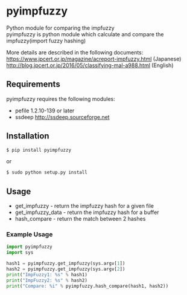 # pyimpfuzzy
  Python module for comparing the impfuzzy  
  pyimpfuzzy is python module which calculate and compare the impfuzzy(import fuzzy hashing)  

  More details are described in the following documents:   
  https://www.jpcert.or.jp/magazine/acreport-impfuzzy.html (Japanese)   
  http://blog.jpcert.or.jp/2016/05/classifying-mal-a988.html (English)

## Requirements
  pyimpfuzzy requires the following modules:

  * pefile 1.2.10-139 or later
  * ssdeep http://ssdeep.sourceforge.net

## Installation

```bash
$ pip install pyimpfuzzy
```
or
```bash
$ sudo python setup.py install
```

## Usage
  * get_impfuzzy - return the impfuzzy hash for a given file
  * get_impfuzzy_data - return the impfuzzy hash for a buffer
  * hash_compare - return the match between 2 hashes

### Example Usage

```python
import pyimpfuzzy
import sys

hash1 = pyimpfuzzy.get_impfuzzy(sys.argv[1])
hash2 = pyimpfuzzy.get_impfuzzy(sys.argv[2])
print("ImpFuzzy1: %s" % hash1)
print("ImpFuzzy2: %s" % hash2)
print("Compare: %i" % pyimpfuzzy.hash_compare(hash1, hash2))
```
